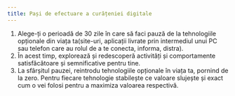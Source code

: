 ```yaml
---
title: Pași de efectuare a curățeniei digitale
---
```


1. Alege-ți o perioadă de 30 zile în care să faci pauză de la tehnologiile opționale din viața ta(site-uri, aplicații livrate prin intermediul unui PC sau telefon care au rolul de a te conecta, informa, distra).
2. În acest timp, explorează și redescoperă activități și comportamente satisfăcătoare și semnificative pentru tine. 
3. La sfârșitul pauzei, reintrodu tehnologiile opționale în viața ta, pornind de la zero. Pentru fiecare tehnologie stabilește ce valoare slujește și exact cum o vei folosi pentru a maximiza valoarea respectivă. 